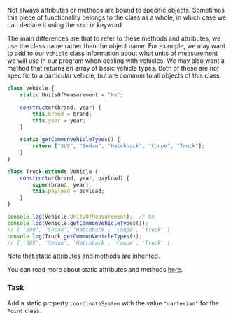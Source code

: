 Not always attributes or methods are bound to specific objects. 
Sometimes this piece of functionality belongs to the class as a whole, in which case we can declare it using the `static` keyword. 

The main differences are that to refer to these methods and attributes, we use the class name rather than the object name. 
For example, we may want to add to our `Vehicle` class information about what units of measurement we will use in our program when dealing with vehicles. 
We may also want a method that returns an array of basic vehicle types. 
Both of these are not specific to a particular vehicle, but are common to all objects of this class.

```javascript
class Vehicle {
    static UnitsOfMeasurement = "km";

    constructor(brand, year) {
        this.brand = brand;
        this.year = year;
    }

    static getCommonVehicleTypes() {
        return ["SUV", "Sedan", "Hatchback", "Coupe", "Truck"];
    }
}

class Truck extends Vehicle {
    constructor(brand, year, payload) {
        super(brand, year);
        this.payload = payload;
    }
}

console.log(Vehicle.UnitsOfMeasurement);  // km
console.log(Vehicle.getCommonVehicleTypes());
// [ 'SUV', 'Sedan', 'Hatchback', 'Coupe', 'Truck' ]
console.log(Truck.getCommonVehicleTypes());
// [ 'SUV', 'Sedan', 'Hatchback', 'Coupe', 'Truck' ]
```

Note that static attributes and methods are inherited.

You can read more about static attributes and methods [here](https://developer.mozilla.org/en-US/docs/Web/JavaScript/Reference/Classes/static). 

### Task
Add a static property `coordinateSystem` with the value `"cartesian"` for the `Point` class.
